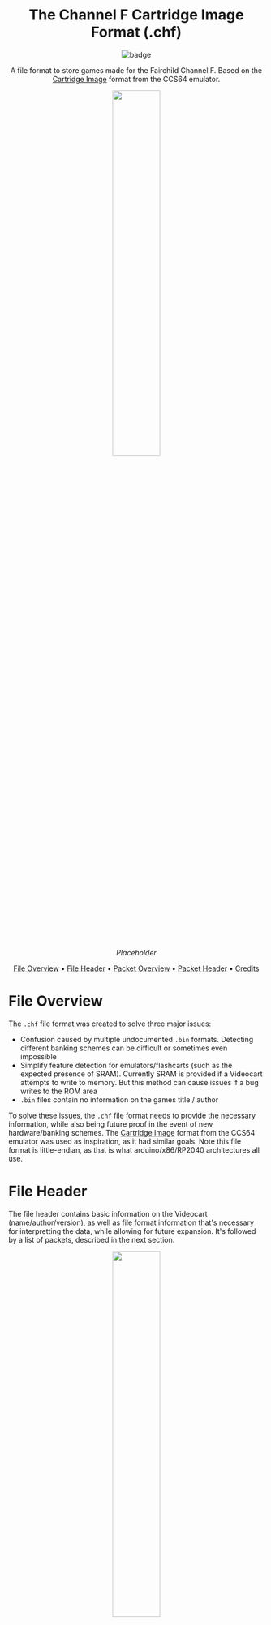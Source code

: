 <div align="center">

# The Channel F Cartridge Image Format (.chf)
 
![badge](https://badgen.net/badge/version/v0.3/orange?style=flat-square)

A file format to store games made for the Fairchild Channel F. Based on the [Cartridge Image](http://unusedino.de/ec64/technical/formats/crt.html) format from the CCS64 emulator.

  
<div align = "center">
  <img width="43%" src="https://user-images.githubusercontent.com/44975876/164077423-d5c0acfc-75c8-4dc4-b2a9-409ef7bb985e.png">
 
  *Placeholder*
</div>
  
[File Overview](#file-overview) •
[File Header](#file-header) •
[Packet Overview](#packet-overview) •
[Packet Header](#packet-header) •
[Credits](#credits)
  
</div>

# File Overview

The `.chf` file format was created to solve three major issues:
- Confusion caused by multiple undocumented `.bin` formats. Detecting different banking schemes can be difficult or sometimes even impossible
- Simplify feature detection for emulators/flashcarts (such as the expected presence of SRAM). Currently SRAM is provided if a Videocart attempts to write to memory. But this method can cause issues if a bug writes to the ROM area
- `.bin` files contain no information on the games title / author

To solve these issues, the `.chf` file format needs to provide the necessary information, while also being future proof in the event of new hardware/banking schemes. The [Cartridge Image](http://unusedino.de/ec64/technical/formats/crt.html) format from the CCS64 emulator was used as inspiration, as it had similar goals. Note this file format is little-endian, as that is what arduino/x86/RP2040 architectures all use.

# File Header

The file header contains basic information on the Videocart (name/author/version), as well as file format information that's necessary for interpretting the data, while allowing for future expansion. It's followed by a list of packets, described in the next section.

<div align = "center">
  <img width="43%" src="https://user-images.githubusercontent.com/44975876/164077423-d5c0acfc-75c8-4dc4-b2a9-409ef7bb985e.png">
 
  *Placeholder*
</div>

| Name                    | Length (bytes) | Description                                                  |
| ----------------------- | -------------- | ------------------------------------------------------------ |
| Magic number            | 8              | `CHANNELF`. Used to detect a valid file.                     |
| Header length           | 2              |                                                              |
| File Format Version     | 2              | `$00 $01` = Ver 01.00. Implementations should refuse to run games with major version numbers unknown by them. |
| Hardware type           | 2              | The packets to expect. Described below                       |
| Reserved for future use | 2              |                                                              |
| Videocart version       | 2              | The game version major/minor (e.g. maze ver 3.2 = `$02 $03`) |
| Videocart name length   | 1              | Allows a length of 1 - 256                                   |
| Videocart name          | 1 - 256        |                                                              |
| Videocart author length | 1              | Allows a length of 1 - 256                                   |
| Videocart author        | 1 - 256        |                                                              |

**Designated Hardware type**

| Name                    | Hardware Type Value | Description                                                  |
| ----------------------- | -------------- | ------------------------------------------------------------ |
| Normal                  | \$0000         | Packets do not overlap                                       |


# Packet Overview

Packets serve as hardware descriptors, providing information on what hardware the game expects to be present. ROM packets are special, as they provides the data that is (or would be) present in the on-board ROM.

# Packet Header

The packet header contains basic information on how the expected hardware is accessed.

<div align = "center">
  <img width="43%" src="https://user-images.githubusercontent.com/44975876/164077423-d5c0acfc-75c8-4dc4-b2a9-409ef7bb985e.png">
 
  *Placeholder*
</div>

**Memory-mapped Packet**

| Name                    | Length (bytes) | Description                                                  |
| ----------------------- | -------------- | ------------------------------------------------------------ |
| Magic number            | 4              | `CHIP`. Used to detect a valid file.                         |
| Total packet length     | 2              | Header + Data(only some chip types)                          |
| Chip type               | 2              | Described below                                              |
| Starting address        | 2              | Where the memory region starts                               |
| Length                  | 2              | The size of the memory region                                |
| Data                    | 1 - 63,488     | Only present for the some chip types. Technically supports up to 65,536 bytes but the first 2K of memory (\$0000 - \$07FF) should always be the BIOS, so the largest practical range is \$0800 - \$FFFF |

**Port-mapped Packet**

| Name                    | Length (bytes) | Description                                                  |
| ----------------------- | -------------- | ------------------------------------------------------------ |
| Magic number            | 4              | `CHIP`. Used to detect a valid file.                         |
| Total packet length     | 2              | Header + Port list                                           |
| Chip type               | 2              | Described below                                              |
| Port count              | 1              | The amount of ports used. Typically 1 or 2                   |
| Port addresses          | 1 - 256        | A list of port addresses                                     |

**Designated Chip Types**

| Name          | Chip Type Value | Mapping | Comments                                                     | Typical Range/Port | Has data |
| ------------- | --------------- | ------- | ------------------------------------------------------------ | ------- | -- |
| ROM           | $0000           | Memory  | This memory range is Read-only                               | \$0800 - \$FFFF | Y |
| NV-RAM        | $0001           | Memory  | This memory range is non-volatile and read/write-able        | | Y |
| 8-bit SRAM    | $0002           | Memory  | This memory range is read/write-able  | \$2800 - \$3000 | |
| 1-bit SRAM    | $0003           | Port    | ports described [here](http://seanriddle.com/mazepat.asm)    | 0x18/0x19 | |
| LED           | $0004           | Memory  | Similar to ROM, but writing to this memory range toggles the LED  | \$3800 - \$4000 | Y |
| Programmable interrupt vector address    | $0005           | Port    | From the 3853 SMI IC              | 0x0C/0x0D | |
| Programmable timer    | $0006           | Port    | From the 3853 SMI IC                                 | 0x0E | |
| Interrupt control    | $0007           | Port    | From the 3853 SMI IC                                  | 0x0F | |

# Credits

Developed by e5frog (from AtariAge) and Jefferson A. (3DMAZE at AtariAge)
